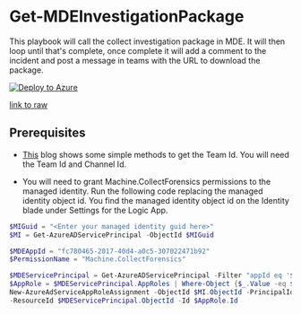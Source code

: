# Get-MDEInvestigationPackage


This playbook will call the collect investigation package in MDE.  It will then loop until that's complete, once complete it will add a comment to the incident and post a message in teams with the URL to download the package.

[![Deploy to Azure](https://aka.ms/deploytoazurebutton)](https://portal.azure.com/#create/Microsoft.Template/uri/https%3A%2F%2Fraw.githubusercontent.com%2FAzure%2FAzure-Sentinel%2Fmaster%2FPlaybooks%2FGet-MDEInvestigationPackage%2Falert-trigger%2Fazuredeploy.json)

[link to raw](https://raw.githubusercontent.com/Azure/Azure-Sentinel/master/Playbooks/Get-MDEInvestigationPackage/alert-trigger/azuredeploy.json)

## Prerequisites

- [This](https://www.linkedin.com/pulse/3-ways-locate-microsoft-team-id-christopher-barber-/) blog shows some simple methods to get the Team Id.  You will need the Team Id and Channel Id.

- You will need to grant Machine.CollectForensics permissions to the managed identity.  Run the following code replacing the managed identity object id.  You find the managed identity object id on the Identity blade under Settings for the Logic App.

```powershell
$MIGuid = "<Enter your managed identity guid here>"
$MI = Get-AzureADServicePrincipal -ObjectId $MIGuid

$MDEAppId = "fc780465-2017-40d4-a0c5-307022471b92"
$PermissionName = "Machine.CollectForensics"

$MDEServicePrincipal = Get-AzureADServicePrincipal -Filter "appId eq '$MDEAppId'"
$AppRole = $MDEServicePrincipal.AppRoles | Where-Object {$_.Value -eq $PermissionName -and $_.AllowedMemberTypes -contains "Application"}
New-AzureAdServiceAppRoleAssignment -ObjectId $MI.ObjectId -PrincipalId $MI.ObjectId `
-ResourceId $MDEServicePrincipal.ObjectId -Id $AppRole.Id
```
